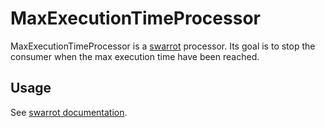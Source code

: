 # MaxExecutionTimeProcessor

MaxExecutionTimeProcessor is a [swarrot](https://github.com/swarrot/swarrot)
processor.
Its goal is to stop the consumer when the max execution time have been reached.

## Usage

See [swarrot documentation](https://github.com/swarrot/swarrot).
